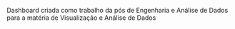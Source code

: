 Dashboard criada como trabalho da pós de Engenharia e Análise de Dados para a matéria de Visualização e Análise de Dados
